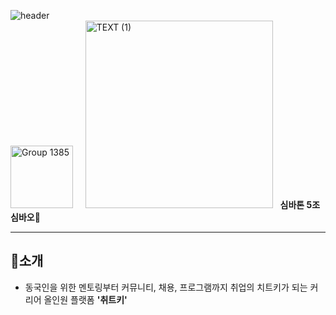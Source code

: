![header](https://capsule-render.vercel.app/api?type=waving&color=0:A4DACD,100:00C3AD&height=150&section=header&*text=Cheat%20Key&*fontSize=80)<br>
<img src="https://github.com/sunwoo030616/Photo/assets/164135983/49597d95-193d-4215-ae7d-cd5fb5a44565" alt="Group 1385" width="100" height="100">
 &nbsp;&nbsp;&nbsp;&nbsp;<img src="https://github.com/sunwoo030616/Photo/assets/164135983/147fad68-9120-450d-9dd1-9ee24e208cb4" alt="TEXT (1)" width="300">&nbsp;&nbsp; **심바톤 5조 심바오🐼**
***
## 🔑소개 
- 동국인을 위한 멘토링부터 커뮤니티, 채용, 프로그램까지 취업의 치트키가 되는 커리어 올인원 플랫폼 **'취트키'**
